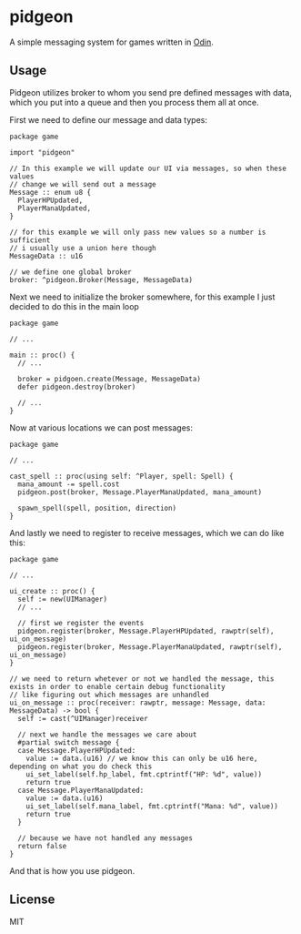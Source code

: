 # pidgeon

A simple messaging system for games written in [Odin](https://odin-lang.org).

## Usage

Pidgeon utilizes broker to whom you send pre defined messages with data, which you put into
a queue and then you process them all at once.

First we need to define our message and data types:

```odin
package game

import "pidgeon"

// In this example we will update our UI via messages, so when these values
// change we will send out a message
Message :: enum u8 {
  PlayerHPUpdated,
  PlayerManaUpdated,
}

// for this example we will only pass new values so a number is sufficient
// i usually use a union here though
MessageData :: u16

// we define one global broker
broker: ^pidgeon.Broker(Message, MessageData)
```

Next we need to initialize the broker somewhere, for this example I just decided to do
this in the main loop

```odin
package game

// ...

main :: proc() {
  // ...

  broker = pidgoen.create(Message, MessageData)
  defer pidgeon.destroy(broker)

  // ...
}
```

Now at various locations we can post messages:

```odin
package game

// ...

cast_spell :: proc(using self: ^Player, spell: Spell) {
  mana_amount -= spell.cost
  pidgeon.post(broker, Message.PlayerManaUpdated, mana_amount)

  spawn_spell(spell, position, direction)
}
```

And lastly we need to register to receive messages, which we can do like this:

```odin
package game

// ...

ui_create :: proc() {
  self := new(UIManager)
  // ...

  // first we register the events
  pidgeon.register(broker, Message.PlayerHPUpdated, rawptr(self), ui_on_message)
  pidgeon.register(broker, Message.PlayerManaUpdated, rawptr(self), ui_on_message)
}

// we need to return whetever or not we handled the message, this exists in order to enable certain debug functionality
// like figuring out which messages are unhandled
ui_on_message :: proc(receiver: rawptr, message: Message, data: MessageData) -> bool {
  self := cast(^UIManager)receiver

  // next we handle the messages we care about
  #partial switch message {
  case Message.PlayerHPUpdated:
    value := data.(u16) // we know this can only be u16 here, depending on what you do check this
    ui_set_label(self.hp_label, fmt.cptrintf("HP: %d", value))
    return true
  case Message.PlayerManaUpdated:
    value := data.(u16)
    ui_set_label(self.mana_label, fmt.cptrintf("Mana: %d", value))
    return true
  }

  // because we have not handled any messages
  return false
}
```

And that is how you use pidgeon.

## License

MIT

